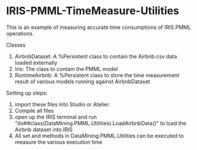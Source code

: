 # IRIS-PMML-TimeMeasure-Utilities
This is an example of measuring accurate time consumptions of IRIS PMML operations.

Classes
1. AirbnbDataset: A %Persistent class to contain the Airbnb.csv data loaded externally
2. Iris: The class to contain the PMML model
3. RuntimeAirbnb: A %Persistent class to store the time measurement result of various models running against AirbnbDataset 



Setting up steps:
1. import these files into Studio or Atelier. 
2. Compile all files
3. open up the IRIS terminal and run "do##class(DataMining.PMML.Utilities).LoadAirbnbData()" to load the Airbnb dataset into IRIS
4. All set and methods in DataMining.PMML.Utilities can be executed to measure the various execution time

